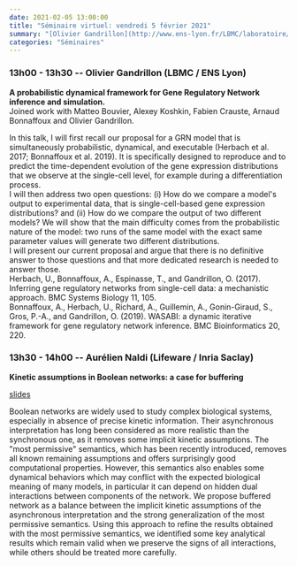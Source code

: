 ```yaml
---
date: 2021-02-05 13:00:00
title: "Séminaire virtuel: vendredi 5 février 2021"
summary: "[Olivier Gandrillon](http://www.ens-lyon.fr/LBMC/laboratoire/annuaire/1-gandrillon-olivier) (LBMC / ENS Lyon) et [Aurélien Naldi](http://aurelien.naldi.info/) (Lifeware / Inria Saclay)"
categories: "Séminaires"
---
```


### 13h00 - 13h30 -- Olivier Gandrillon (LBMC / ENS Lyon)

**A probabilistic dynamical framework for Gene Regulatory Network inference
and simulation.**\
Joined work with Matteo Bouvier, Alexey Koshkin, Fabien
Crauste, Arnaud Bonnaffoux and Olivier Gandrillon.

In this talk, I will first recall our proposal for a GRN model that is
simultaneously probabilistic, dynamical, and executable (Herbach et al.
2017; Bonnaffoux et al. 2019). It is specifically designed to reproduce
and to predict the time-dependent evolution of the gene expression
distributions that we observe at the single-cell level, for example
during a differentiation process.\
I will then address two open questions: (i) How do we compare a model\'s
output to experimental data, that is single-cell-based gene expression
distributions? and (ii) How do we compare the output of two different
models? We will show that the main difficulty comes from the
probabilistic nature of the model: two runs of the same model with the
exact same parameter values will generate two different distributions.\
I will present our current proposal and argue that there is no
definitive answer to those questions and that more dedicated research is
needed to answer those.\
Herbach, U., Bonnaffoux, A., Espinasse, T., and Gandrillon, O. (2017).
Inferring gene regulatory networks from single-cell data: a mechanistic
approach. BMC Systems Biology 11, 105.\
Bonnaffoux, A., Herbach, U., Richard, A., Guillemin, A., Gonin-Giraud,
S., Gros, P.-A., and Gandrillon, O. (2019). WASABI: a dynamic iterative
framework for gene regulatory network inference. BMC Bioinformatics 20,
220.

### 13h30 - 14h00 -- Aurélien Naldi (Lifeware / Inria Saclay)

**Kinetic assumptions in Boolean networks: a case for buffering**

[slides](https://github.com/gt-bioss/events-slides/raw/main/manif/covid-2020/slides/2021-02-05_BIOSS_buffered_models_kinetic_assumptions.pdf)

Boolean networks are widely used to study complex biological systems,
especially in absence of precise kinetic information. Their asynchronous
interpretation has long been considered as more realistic than the
synchronous one, as it removes some implicit kinetic assumptions. The
\"most permissive\" semantics, which has been recently introduced,
removes all known remaining assumptions and offers surprisingly good
computational properties. However, this semantics also enables some
dynamical behaviors which may conflict with the expected biological
meaning of many models, in particular it can depend on hidden dual
interactions between components of the network. We propose buffered
network as a balance between the implicit kinetic assumptions of the
asynchronous interpretation and the strong generalization of the most
permissive semantics. Using this approach to refine the results obtained
with the most permissive semantics, we identified some key analytical
results which remain valid when we preserve the signs of all
interactions, while others should be treated more carefully.
